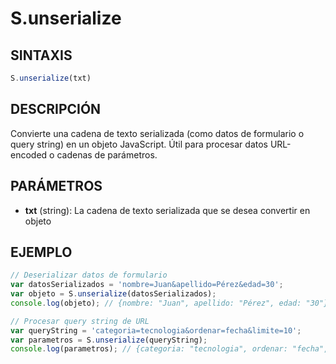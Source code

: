 # S.unserialize

## SINTAXIS
```javascript
S.unserialize(txt)
```

## DESCRIPCIÓN
Convierte una cadena de texto serializada (como datos de formulario o query string) en un objeto JavaScript. Útil para procesar datos URL-encoded o cadenas de parámetros.

## PARÁMETROS
- **txt** (string): La cadena de texto serializada que se desea convertir en objeto

## EJEMPLO
```javascript
// Deserializar datos de formulario
var datosSerializados = 'nombre=Juan&apellido=Pérez&edad=30';
var objeto = S.unserialize(datosSerializados);
console.log(objeto); // {nombre: "Juan", apellido: "Pérez", edad: "30"}

// Procesar query string de URL
var queryString = 'categoria=tecnologia&ordenar=fecha&limite=10';
var parametros = S.unserialize(queryString);
console.log(parametros); // {categoria: "tecnologia", ordenar: "fecha", limite: "10"}
```